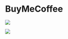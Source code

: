 # BuyMeCoffee

![](/home/paradox/.config/marktext/images/2025-06-15-23-17-03-WeChatPay.jpg)

![](/home/paradox/.config/marktext/images/2025-06-15-23-17-18-ALiPay.jpg)